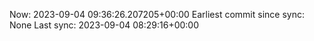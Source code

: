 Now: 2023-09-04 09:36:26.207205+00:00 Earliest commit since sync: None Last sync: 2023-09-04 08:29:16+00:00
